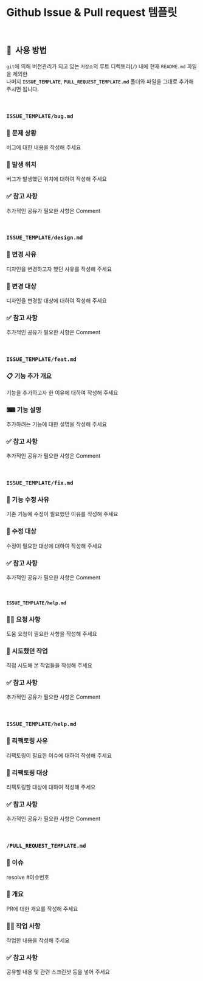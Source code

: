 # Github Issue & Pull request 템플릿

&nbsp;
## 🎨&nbsp; 사용 방법
`git`에 의해 버전관리가 되고 있는 `저장소`의 루트 디렉토리(`/`) 내에 현재 `README.md` 파일을 제외한<br />
나머지 **`ISSUE_TEMPLATE`**, **`PULL_REQUEST_TEMPLATE.md`** 폴더와 파일을 그대로 추가해 주시면 됩니다.

&nbsp;
### **`ISSUE_TEMPLATE/bug.md`**

### 🚨 문제 상황

버그에 대한 내용을 작성해 주세요

### 🎯 발생 위치

버그가 발생했던 위치에 대하여 작성해 주세요

### ✅ 참고 사항

추가적인 공유가 필요한 사항은 Comment

&nbsp;
### **`ISSUE_TEMPLATE/design.md`**

### 🧐 변경 사유

디자인을 변경하고자 했던 사유를 작성해 주세요

### 🎯 변경 대상

디자인을 변경할 대상에 대하여 작성해 주세요

### ✅ 참고 사항

추가적인 공유가 필요한 사항은 Comment


&nbsp;
### **`ISSUE_TEMPLATE/feat.md`**

### 📋 기능 추가 개요

기능을 추가하고자 한 이유에 대하여 작성해 주세요

### ⌨ 기능 설명

추가하려는 기능에 대한 설명을 작성해 주세요

### ✅ 참고 사항

추가적인 공유가 필요한 사항은 Comment

&nbsp;
### **`ISSUE_TEMPLATE/fix.md`**

### 🧐 기능 수정 사유

기존 기능에 수정이 필요했던 이유를 작성해 주세요

### 🎯 수정 대상

수정이 필요한 대상에 대하여 작성해 주세요

### ✅ 참고 사항

추가적인 공유가 필요한 사항은 Comment

&nbsp;
#### **`ISSUE_TEMPLATE/help.md`**

### 🙋‍♀️ 요청 사항

도움 요청이 필요한 사항을 작성해 주세요

### 📍 시도했던 작업

직접 시도해 본 작업들을 작성해 주세요

### ✅ 참고 사항

추가적인 공유가 필요한 사항은 Comment

&nbsp;
### **`ISSUE_TEMPLATE/help.md`**

### 🧐 리팩토링 사유

리팩토링이 필요한 이슈에 대하여 작성해 주세요

### 🎯 리팩토링 대상

리팩토링할 대상에 대하여 작성해 주세요

### ✅ 참고 사항

추가적인 공유가 필요한 사항은 Comment

&nbsp;
### **`/PULL_REQUEST_TEMPLATE.md`**

### 👀 이슈

resolve #이슈번호

### 📌 개요

PR에 대한 개요를 작성해 주세요

### 👩‍💻 작업 사항

작업한 내용을 작성해 주세요

### ✅ 참고 사항

공유할 내용 및 관련 스크린샷 등을 넣어 주세요
